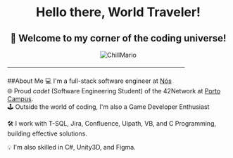 <div align="center">
  <h1><b>Hello there, World Traveler!</b></h1> 
  <h2><b>🚀 Welcome to my corner of the coding universe! </b></h2>
</div>


<p align="center">
  <img src="https://github.com/SopadeGalinha/SopadeGalinha/assets/75684404/23754dd9-acba-44f5-a80e-3274e59e3b6d" alt="ChillMario"/>
</p>
  <hr style="width: 80%; margin-top: 20px; margin-bottom: 20px; border-color: #ccc;">
</p>

##About Me
  💻 I'm a full-stack software engineer at [Nós]([linkedin.com/company/nos-sgps/](https://www.linkedin.com/company/nos-sgps/mycompany/verification/))
  <br> 🌐 Proud _cadet_ (Software Engineering Student) of the 42Network at [Porto Campus](https://www.42porto.com/).
  <br> 🕹️ Outside the world of coding, I'm also a Game Developer Enthusiast
</p>


🛠️ I work with T-SQL, Jira, Confluence, Uipath, VB, and C Programming, building effective solutions.

💡 I'm also skilled in C#, Unity3D, and Figma.
